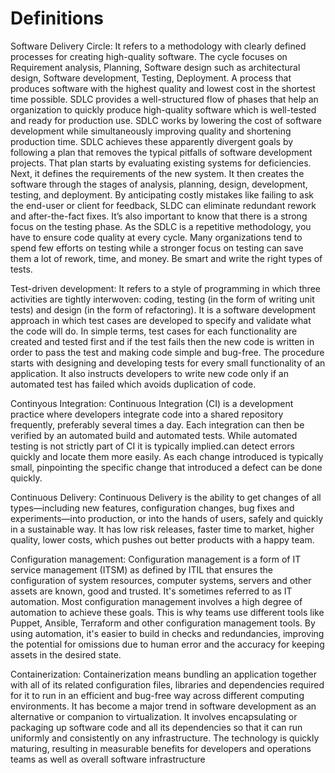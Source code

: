 # Definitions

Software Delivery Circle: It refers to a methodology with clearly defined processes for creating high-quality software. The cycle focuses on Requirement analysis, Planning, Software design such as architectural design, Software development, Testing, Deployment. A process that produces software with the highest quality and lowest cost in the shortest time possible. SDLC provides a well-structured flow of phases that help an organization to quickly produce high-quality software which is well-tested and ready for production use. SDLC works by lowering the cost of software development while simultaneously improving quality and shortening production time. SDLC achieves these apparently divergent goals by following a plan that removes the typical pitfalls of software development projects. That plan starts by evaluating existing systems for deficiencies. Next, it defines the requirements of the new system. It then creates the software through the stages of analysis, planning, design, development, testing, and deployment. By anticipating costly mistakes like failing to ask the end-user or client for feedback, SLDC can eliminate redundant rework and after-the-fact fixes. It’s also important to know that there is a strong focus on the testing phase. As the SDLC is a repetitive methodology, you have to ensure code quality at every cycle. Many organizations tend to spend few efforts on testing while a stronger focus on testing can save them a lot of rework, time, and money. Be smart and write the right types of tests.

Test-driven development: It refers to a style of programming in which three activities are tightly interwoven: coding, testing (in the form of writing unit tests) and design (in the form of refactoring). It is a software development approach in which test cases are developed to specify and validate what the code will do. In simple terms, test cases for each functionality are created and tested first and if the test fails then the new code is written in order to pass the test and making code simple and bug-free. The procedure starts with designing and developing tests for every small functionality of an application. It also instructs developers to write new code only if an automated test has failed which avoids duplication of code.

Continyous Integration: Continuous Integration (CI) is a development practice where developers integrate code into a shared repository frequently, preferably several times a day. Each integration can then be verified by an automated build and automated tests. While automated testing is not strictly part of CI it is typically implied.can detect errors quickly and locate them more easily. As each change introduced is typically small, pinpointing the specific change that introduced a defect can be done quickly.

Continuous Delivery: Continuous Delivery is the ability to get changes of all types—including new features, configuration changes, bug fixes and experiments—into production, or into the hands of users, safely and quickly in a sustainable way. It has low risk releases, faster time to market, higher quality, lower costs, which pushes out better products with a happy team.

Configuration management: Configuration management is a form of IT service management (ITSM) as defined by ITIL that ensures the configuration of system resources, computer systems, servers and other assets are known, good and trusted. It's sometimes referred to as IT automation. Most configuration management involves a high degree of automation to achieve these goals. This is why teams use different tools like Puppet, Ansible, Terraform and other configuration management tools. By using automation, it's easier to build in checks and redundancies, improving the potential for omissions due to human error and the accuracy for keeping assets in the desired state. 

Containerization: Containerization means bundling an application together with all of its related configuration files, libraries and dependencies required for it to run in an efficient and bug-free way across different computing environments. It has become a major trend in software development as an alternative or companion to virtualization. It involves encapsulating or packaging up software code and all its dependencies so that it can run uniformly and consistently on any infrastructure. The technology is quickly maturing, resulting in measurable benefits for developers and operations teams as well as overall software infrastructure



